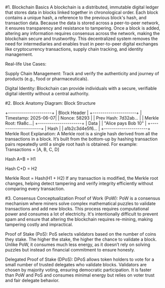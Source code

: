 #1. Blockchain Basics
A blockchain is a distributed, immutable digital ledger that stores data in blocks linked together in chronological order. Each block contains a unique hash, a reference to the previous block's hash, and transaction data. Because the data is stored across a peer-to-peer network, it ensures transparency and resistance to tampering. Once a block is added, altering any information requires consensus across the network, making the blockchain secure and trustworthy. This decentralized system removes the need for intermediaries and enables trust in peer-to-peer digital exchanges like cryptocurrency transactions, supply chain tracking, and identity management.

Real-life Use Cases:

Supply Chain Management: Track and verify the authenticity and journey of products (e.g., food or pharmaceuticals).

Digital Identity: Blockchain can provide individuals with a secure, verifiable digital identity without a central authority.


#2. Block Anatomy
Diagram: Block Structure

+----------------------+
|     Block Header     |
+----------------------+
| Timestamp: 2025-06-07|
| Nonce: 58293         |
| Prev Hash: 7d32ab... |
| Merkle Root: f9a8c...|
+----------------------+
|       Data           |
| "Alice pays Bob 10"  |
+----------------------+
|       Hash           |
| a1b2c3d4e5f6...       |
+----------------------+
Merkle Root Explanation:
A Merkle root is a single hash derived from all the transactions in a block. It’s built from the bottom-up by hashing transaction pairs repeatedly until a single root hash is obtained.
For example:
Transactions = [A, B, C, D]

Hash A+B = H1

Hash C+D = H2

Merkle Root = Hash(H1 + H2)
If any transaction is modified, the Merkle root changes, helping detect tampering and verify integrity efficiently without comparing every transaction.

#3. Consensus Conceptualization
Proof of Work (PoW):
PoW is a consensus mechanism where miners solve complex mathematical puzzles to validate transactions and add new blocks. This process requires computational power and consumes a lot of electricity. It's intentionally difficult to prevent spam and ensure that altering the blockchain requires re-mining, making tampering costly and impractical.

Proof of Stake (PoS):
PoS selects validators based on the number of coins they stake. The higher the stake, the higher the chance to validate a block. Unlike PoW, it consumes much less energy, as it doesn’t rely on solving puzzles but instead on financial commitment to ensure honesty.

Delegated Proof of Stake (DPoS):
DPoS allows token holders to vote for a small number of trusted delegates who validate blocks. Validators are chosen by majority voting, ensuring democratic participation. It is faster than PoW and PoS and consumes minimal energy but relies on voter trust and fair delegate behavior.

